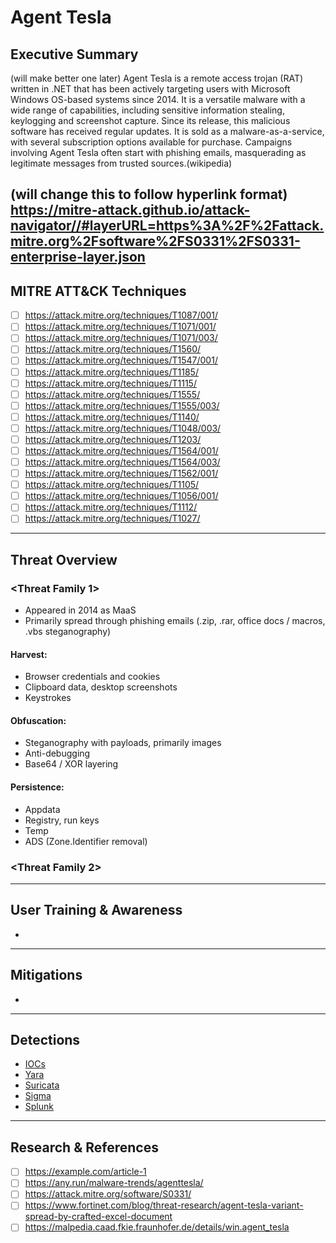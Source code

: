 # Agent Tesla

## Executive Summary
(will make better one later)
Agent Tesla is a remote access trojan (RAT) written in .NET that has been actively targeting users with Microsoft Windows OS-based systems since 2014. It is a versatile malware with a wide range of capabilities, including sensitive information stealing, keylogging and screenshot capture. Since its release, this malicious software has received regular updates. It is sold as a malware-as-a-service, with several subscription options available for purchase. Campaigns involving Agent Tesla often start with phishing emails, masquerading as legitimate messages from trusted sources.(wikipedia)

(will change this to follow hyperlink format)
https://mitre-attack.github.io/attack-navigator//#layerURL=https%3A%2F%2Fattack.mitre.org%2Fsoftware%2FS0331%2FS0331-enterprise-layer.json
---

## MITRE ATT&CK Techniques
- [ ] <https://attack.mitre.org/techniques/T1087/001/>  
- [ ] <https://attack.mitre.org/techniques/T1071/001/>  
- [ ] <https://attack.mitre.org/techniques/T1071/003/>  
- [ ] <https://attack.mitre.org/techniques/T1560/>  
- [ ] <https://attack.mitre.org/techniques/T1547/001/>  
- [ ] <https://attack.mitre.org/techniques/T1185/>  
- [ ] <https://attack.mitre.org/techniques/T1115/>  
- [ ] <https://attack.mitre.org/techniques/T1555/>  
- [ ] <https://attack.mitre.org/techniques/T1555/003/>  
- [ ] <https://attack.mitre.org/techniques/T1140/>  
- [ ] <https://attack.mitre.org/techniques/T1048/003/>  
- [ ] <https://attack.mitre.org/techniques/T1203/>  
- [ ] <https://attack.mitre.org/techniques/T1564/001/>  
- [ ] <https://attack.mitre.org/techniques/T1564/003/>  
- [ ] <https://attack.mitre.org/techniques/T1562/001/>  
- [ ] <https://attack.mitre.org/techniques/T1105/>  
- [ ] <https://attack.mitre.org/techniques/T1056/001/>  
- [ ] <https://attack.mitre.org/techniques/T1112/>  
- [ ] <https://attack.mitre.org/techniques/T1027/>

---

## Threat Overview

### <Threat Family 1>
- Appeared in 2014 as MaaS
- Primarily spread through phishing emails (.zip, .rar, office docs / macros, .vbs steganography)

#### Harvest:
- Browser credentials and cookies
- Clipboard data, desktop screenshots
- Keystrokes

#### Obfuscation:
- Steganography with payloads, primarily images
- Anti-debugging
- Base64 / XOR layering

#### Persistence:
- Appdata
- Registry, run keys
- Temp
- ADS (Zone.Identifier removal)

### <Threat Family 2>
<Insert similar details for any related or emerging variants.>

---

## User Training & Awareness
- 

---

## Mitigations
- 

---

## Detections
- [IOCs](<insert-ioc-list-link>)
- [Yara](<insert-yara-rules-link>)
- [Suricata](<insert-yara-rules-link>)
- [Sigma](<insert-detection-rules-link>)
- [Splunk](<insert-detection-rules-link>)

---

## Research & References
- [ ] <https://example.com/article-1>
- [ ] https://any.run/malware-trends/agenttesla/
- [ ] https://attack.mitre.org/software/S0331/
- [ ] https://www.fortinet.com/blog/threat-research/agent-tesla-variant-spread-by-crafted-excel-document
- [ ] https://malpedia.caad.fkie.fraunhofer.de/details/win.agent_tesla
